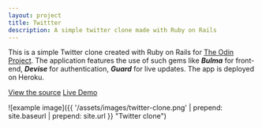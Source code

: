 ```yaml
---
layout: project
title: Twittter
description: A simple twitter clone made with Ruby on Rails
---
```


This is a simple Twitter clone created with Ruby on Rails for [The Odin Project](https://theodinproject.com).
The application features the use of such gems like ***Bulma*** for front-end, ***Devise*** for
authentication, ***Guard*** for live updates. The app is deployed on Heroku.

<a href="https://github.com/sejego/twittter" target="_blank"><span class="label">View the source</span></a>
<a href="https://glacial-cliffs-78957.herokuapp.com" target="_blank"><span class="label">Live Demo</span></a>

![example image]({{ '/assets/images/twitter-clone.png' | prepend: site.baseurl | prepend: site.url }} "Twitter clone")
